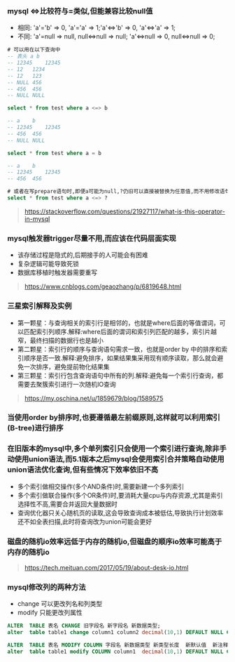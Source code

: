 ### mysql <=>比较符与=类似,但能兼容比较null值

* 相同: 'a'='b' => 0, 'a'='a' => 1;'a'<=>'b' => 0, 'a'<=>'a' => 1;
* 不同: 'a'=null => null, null<=>null => null; 'a'<=>null => 0, null<=>null => 0;

```sql
# 可以用在以下查询中
-- 表头 a	b
-- 12345	12345
-- 12	1234
-- 12	123 
-- NULL	456
-- 456	456
-- NULL	NULL

select * from test where a <=> b

-- a	b
-- 12345	12345
-- 456	456
-- NULL	NULL

select * from test where a = b

-- a	b
-- 12345	12345
-- 456	456

# 或者在写prepare语句时,即便a可能为null,?仍旧可以直接被替换为任意值,而不用修改语句结构
select * from test where a <=> ?

```

> https://stackoverflow.com/questions/21927117/what-is-this-operator-in-mysql

### mysql触发器trigger尽量不用,而应该在代码层面实现

* 该存储过程是隐式的,后期接手的人可能会有困难
* 复杂逻辑可能导致死锁
* 数据库移植时触发器需要重写

> https://www.cnblogs.com/geaozhang/p/6819648.html

### 三星索引解释及实例

* 第一颗星：与查询相关的索引行是相邻的，也就是where后面的等值谓词，可以匹配索引列顺序.解释:where后面的谓词和索引列匹配的越多，索引片越窄，最终扫描的数据行也是越小
* 第二颗星：索引行的顺序与查询语句需求一致，也就是order by 中的排序和索引顺序是否一致.解释:避免排序，如果结果集采用现有顺序读取，那么就会避免一次排序，避免提前物化结果集
* 第三颗星：索引行包含查询语句中所有的列.解释:避免每一个索引行查询，都需要去聚簇索引进行一次随机IO查询

> https://my.oschina.net/u/1859679/blog/1589575

### 当使用order by排序时,也要遵循最左前缀原则,这样就可以利用索引(B-tree)进行排序

### 在旧版本的mysql中,多个单列索引只会使用一个索引进行查询,除非手动使用union语法,而5.1版本之后mysql会使用索引合并策略自动使用union语法优化查询,但有些情况下效率依旧不高

* 多个索引做相交操作(多个AND条件)时,需要新建一个多列索引
* 多个索引做联合操作(多个OR条件)时,要消耗大量cpu与内存资源,尤其是索引选择性不高,需要合并返回大量数据时
* 查询优化器只关心随机页的读取,这会导致查询成本被低估,导致执行计划效率还不如全表扫描,此时将查询改为union可能会更好

### 磁盘的随机io效率远低于内存的随机io,但磁盘的顺序io效率可能高于内存的随机io

> https://tech.meituan.com/2017/05/19/about-desk-io.html

### mysql修改列的两种方法

* change 可以更改列名和列类型
* modify 只能更改列属性

```sql
ALTER  TABLE 表名 CHANGE 旧字段名 新字段名 新数据类型;
alter  table table1 change column1 column2 decimal(10,1) DEFAULT NULL COMMENT '注释';

ALTER  TABLE 表名 MODIFY COLUMN 字段名 新数据类型 新类型长度  新默认值  新注释; -- COLUMN可以省略
alter  table table1 modify COLUMN column1  decimal(10,1) DEFAULT NULL COMMENT '注释';
```

